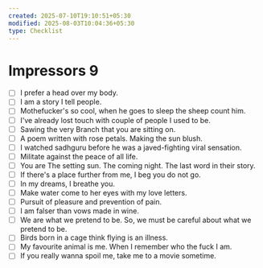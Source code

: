 ```yaml
---
created: 2025-07-10T19:10:51+05:30
modified: 2025-08-03T10:04:36+05:30
type: Checklist
---
```


# Impressors 9

- [ ] I prefer a head over my body.
- [ ] I am a story I tell people.
- [ ] Mothefucker's so cool, when he goes to sleep the sheep count him.
- [ ] I've already lost touch with couple of people I used to be.
- [ ] Sawing the very Branch that you are sitting on.
- [ ] A poem written with rose petals. Making the sun blush.
- [ ] I watched sadhguru before he was a javed-fighting viral sensation.
- [ ] Militate against the peace of all life.
- [ ] You are The setting sun. The coming night. The last word in their story.
- [ ] If there's a place further from me, I beg you do not go.
- [ ] In my dreams, I breathe you.
- [ ] Make water come to her eyes with my love letters.
- [ ] Pursuit of pleasure and prevention of pain.
- [ ] I am falser than vows made in wine.
- [ ] We are what we pretend to be. So, we must be careful about what we pretend to be.
- [ ] Birds born in a cage think flying is an illness.
- [ ] My favourite animal is me. When I remember who the fuck I am.
- [ ] If you really wanna spoil me, take me to a movie sometime.
